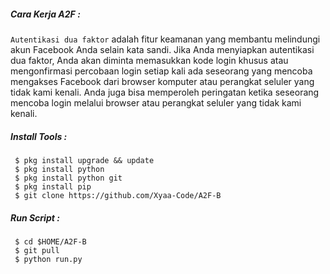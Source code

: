 ##### Cara Kerja A2F :

```Autentikasi dua faktor``` adalah fitur keamanan yang membantu melindungi akun Facebook Anda selain kata sandi. Jika Anda menyiapkan autentikasi dua faktor, Anda akan diminta memasukkan kode login khusus atau mengonfirmasi percobaan login setiap kali ada seseorang yang mencoba mengakses Facebook dari browser komputer atau perangkat seluler yang tidak kami kenali. Anda juga bisa memperoleh peringatan ketika seseorang mencoba login melalui browser atau perangkat seluler yang tidak kami kenali.


##### Install Tools :

```
 $ pkg install upgrade && update
 $ pkg install python
 $ pkg install python git
 $ pkg install pip
 $ git clone https://github.com/Xyaa-Code/A2F-B
```

##### Run Script :

```
 $ cd $HOME/A2F-B
 $ git pull
 $ python run.py
```

